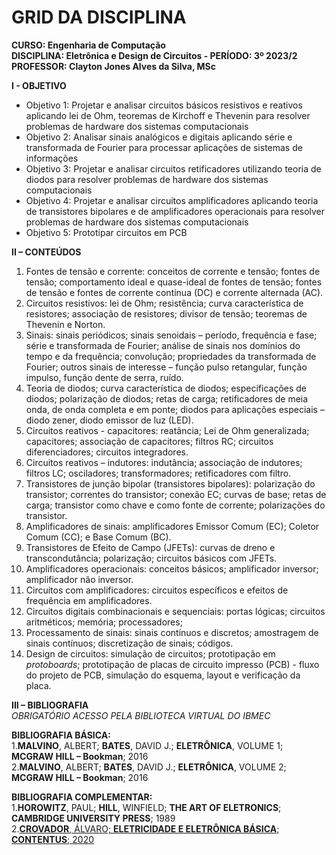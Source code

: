 # GRID DA DISCIPLINA 

**CURSO: Engenharia de Computação**  
**DISCIPLINA: Eletrônica e Design de Circuitos - PERÍODO: 3º 2023/2**  
**PROFESSOR: Clayton Jones Alves da Silva, MSc**

**I - OBJETIVO** 

- Objetivo 1: Projetar e analisar circuitos básicos resistivos e reativos aplicando lei de Ohm, teoremas de Kirchoff e Thevenin para resolver problemas de hardware dos sistemas computacionais  
- Objetivo 2: Analisar sinais analógicos e digitais aplicando série e transformada de Fourier para processar aplicações de sistemas de informações  
- Objetivo 3: Projetar e analisar circuitos retificadores utilizando teoria de diodos para resolver problemas de hardware dos sistemas computacionais      
- Objetivo 4: Projetar e analisar circuitos amplificadores aplicando teoria de transistores bipolares e de amplificadores operacionais para resolver problemas de hardware dos sistemas computacionais  
- Objetivo 5: Prototipar circuitos em PCB

**II – CONTEÚDOS**

1. Fontes de tensão e corrente: conceitos de corrente e tensão; fontes de tensão; comportamento ideal e quase-ideal de fontes de tensão; fontes de tensão e fontes de corrente contínua (DC) e corrente alternada (AC).  
2. Circuitos resistivos: lei de Ohm; resistência; curva característica de resistores; associação de resistores; divisor de tensão; teoremas de Thevenin e Norton.  
3. Sinais: sinais periódicos; sinais senoidais – período, frequência e fase; série e transformada de Fourier; análise de sinais nos domínios do tempo e da frequência; convolução; propriedades da transformada de Fourier; outros sinais de interesse – função pulso retangular, função impulso, função dente de serra, ruído.  
4. Teoria de diodos; curva característica de diodos; especificações de diodos; polarização de diodos; retas de carga; retificadores de meia onda, de onda completa e em ponte; diodos para aplicações especiais – diodo zener, diodo emissor de luz (LED).  
5. Circuitos reativos - capacitores: reatância; Lei de Ohm generalizada; capacitores; associação de capacitores; filtros RC; circuitos diferenciadores; circuitos integradores.  
6. Circuitos reativos – indutores: indutância; associação de indutores; filtros LC; osciladores; transformadores; retificadores com filtro.  
7. Transistores de junção bipolar (transistores bipolares): polarização do transistor; correntes do transistor; conexão EC; curvas de base; retas de carga; transistor como chave e como fonte de corrente; polarizações do transistor.  
8. Amplificadores de sinais: amplificadores Emissor Comum (EC); Coletor Comum (CC); e Base Comum (BC).  
9. Transistores de Efeito de Campo (JFETs): curvas de dreno e transcondutância; polarização; circuitos básicos com JFETs.  
10. Amplificadores operacionais: conceitos básicos; amplificador inversor; amplificador não inversor.  
11. Circuitos com amplificadores: circuitos específicos e efeitos de frequência em amplificadores.   
12. Circuitos digitais combinacionais e sequenciais: portas lógicas; circuitos aritméticos; memória; processadores;   
13. Processamento de sinais: sinais contínuos e discretos; amostragem de sinais contínuos; discretização de sinais; códigos.  
14. Design de circuitos: simulação de circuitos; prototipação em *protoboards*; prototipação de placas de circuito impresso (PCB) - fluxo do projeto de PCB, simulação do esquema, layout e verificação da placa.  


**III – BIBLIOGRAFIA**  
*OBRIGATÓRIO ACESSO PELA BIBLIOTECA VIRTUAL DO IBMEC*

**BIBLIOGRAFIA BÁSICA:**  
1.**MALVINO**, ALBERT; **BATES**, DAVID J.; **ELETRÔNICA**, VOLUME 1; **MCGRAW HILL – Bookman**; 2016  
2.**MALVINO**, ALBERT; **BATES**, DAVID J.; **ELETRÔNICA**, VOLUME 2; **MCGRAW HILL – Bookman**; 2016

**BIBLIOGRAFIA COMPLEMENTAR:**    
1.**HOROWITZ**, PAUL; **HILL**, WINFIELD; **THE ART OF ELETRONICS**; **CAMBRIDGE UNIVERSITY PRESS**; 1989  
2.[**CROVADOR**, ÁLVARO; **ELETRICIDADE E ELETRÔNICA BÁSICA**; **CONTENTUS**; 2020](https://plataforma.bvirtual.com.br/Leitor/Publicacao/188316/pdf/0)
